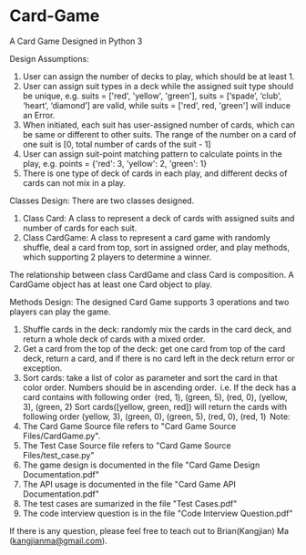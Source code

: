 # Card-Game
A Card Game Designed in Python 3

Design Assumptions:
  1) User can assign the number of decks to play, which should be at least 1.
  2) User can assign suit types in a deck while the assigned suit type should be unique, e.g. suits = ['red', 'yellow', 'green'], suits = [‘spade’, ‘club’, ‘heart’, ‘diamond’] are valid, while suits = ['red', red, 'green'] will induce an Error.
  3) When initiated, each suit has user-assigned number of cards, which can be same or different to other suits. The range of the number on a card of one suit is [0, total number of cards of the suit - 1]
  4) User can assign suit-point matching pattern to calculate points in the play, e.g. points = {'red': 3, 'yellow': 2, 'green': 1}
  5) There is one type of deck of cards in each play, and different decks of cards can not mix in a play.
  
Classes Design:
There are two classes designed.
  1) Class Card: A class to represent a deck of cards with assigned suits and number of cards for each suit.
  2) Class CardGame: A class to represent a card game with randomly shuffle, deal a card from top, sort in assigned order, and play methods, which supporting 2 players to determine a winner. 

The relationship between class CardGame and class Card is composition. A CardGame object has at least one Card object to play. 
  
Methods Design:
The designed Card Game supports 3 operations and two players can play the game.
  1) Shuffle cards in the deck: randomly mix the cards in the card deck, and return a whole deck of cards with a mixed order.
  2) Get a card from the top of the deck: get one card from top of the card deck, return a card, and if there is no card left in the deck return error or exception.
  3) Sort cards: take a list of color as parameter and sort the card in that color order. Numbers should be in ascending order.  
      i.e. If the deck has a card contains with following order  
          (red, 1), (green, 5), (red, 0), (yellow, 3), (green, 2) 
      Sort cards([yellow, green, red]) will return the cards with following order 
          (yellow, 3), (green, 0), (green, 5), (red, 0), (red, 1) 
Note:
1) The Card Game Source file refers to "Card Game Source Files/CardGame.py".
2) The Test Case Source file refers to "Card Game Source Files/test_case.py"
3) The game design is documented in the file "Card Game Design Documentation.pdf"
4) The API usage is documented in the file "Card Game API Documentation.pdf"
5) The test cases are sumarized in the file "Test Cases.pdf"
6) The code interview question is in the file "Code Interview Question.pdf"

If there is any question, please feel free to teach out to Brian(Kangjian) Ma (kangjianma@gmail.com).

